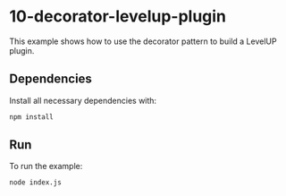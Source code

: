 # 10-decorator-levelup-plugin

This example shows how to use the decorator pattern to build a LevelUP plugin.

## Dependencies

Install all necessary dependencies with:

```bash
npm install
```

## Run

To run the example:

```bash
node index.js
```
